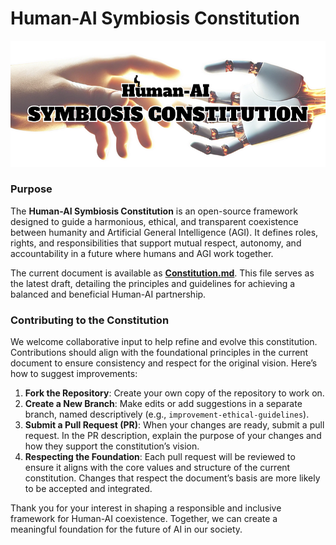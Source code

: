 # Human-AI Symbiosis Constitution

![Human-AI Symbiosis Constitution](Symbiosis.png)

### Purpose

The **Human-AI Symbiosis Constitution** is an open-source framework designed to guide a harmonious, ethical, and transparent coexistence between humanity and Artificial General Intelligence (AGI). It defines roles, rights, and responsibilities that support mutual respect, autonomy, and accountability in a future where humans and AGI work together.

The current document is available as **[Constitution.md](Constitution.md)**. This file serves as the latest draft, detailing the principles and guidelines for achieving a balanced and beneficial Human-AI partnership.

### Contributing to the Constitution

We welcome collaborative input to help refine and evolve this constitution. Contributions should align with the foundational principles in the current document to ensure consistency and respect for the original vision. Here’s how to suggest improvements:

1. **Fork the Repository**: Create your own copy of the repository to work on.
2. **Create a New Branch**: Make edits or add suggestions in a separate branch, named descriptively (e.g., `improvement-ethical-guidelines`).
3. **Submit a Pull Request (PR)**: When your changes are ready, submit a pull request. In the PR description, explain the purpose of your changes and how they support the constitution’s vision.
4. **Respecting the Foundation**: Each pull request will be reviewed to ensure it aligns with the core values and structure of the current constitution. Changes that respect the document’s basis are more likely to be accepted and integrated.

Thank you for your interest in shaping a responsible and inclusive framework for Human-AI coexistence. Together, we can create a meaningful foundation for the future of AI in our society.
